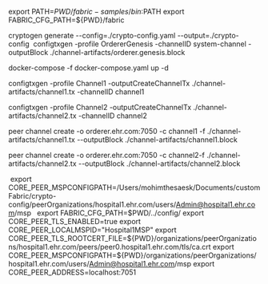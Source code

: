


export PATH=${PWD}/fabric-samples/bin:$PATH
export FABRIC_CFG_PATH=${PWD}/fabric 

cryptogen generate --config=./crypto-config.yaml --output=./crypto-config  configtxgen -profile OrdererGenesis -channelID system-channel -outputBlock ./channel-artifacts/orderer.genesis.block


docker-compose -f docker-compose.yaml up -d

configtxgen -profile Channel1 -outputCreateChannelTx ./channel-artifacts/channel1.tx -channelID channel1    

configtxgen -profile Channel2 -outputCreateChannelTx ./channel-artifacts/channel2.tx -channelID channel2                    


peer channel create -o orderer.ehr.com:7050 -c channel1 -f ./channel-artifacts/channel1.tx --outputBlock ./channel-artifacts/channel1.block

peer channel create -o orderer.ehr.com:7050 -c channel2-f ./channel-artifacts/channel2.tx --outputBlock ./channel-artifacts/channel2.block

 export CORE_PEER_MSPCONFIGPATH=/Users/mohimthesaesk/Documents/customFabric/crypto-config/peerOrganizations/hospital1.ehr.com/users/Admin@hospital1.ehr.com/msp
 
export FABRIC_CFG_PATH=$PWD/../config/
export CORE_PEER_TLS_ENABLED=true
export CORE_PEER_LOCALMSPID="Hospital1MSP"
export CORE_PEER_TLS_ROOTCERT_FILE=${PWD}/organizations/peerOrganizations/hospital1.ehr.com/peers/peer0.hospital1.ehr.com/tls/ca.crt 
export CORE_PEER_MSPCONFIGPATH=${PWD}/organizations/peerOrganizations/hospital1.ehr.com/users/Admin@hospital1.ehr.com/msp
export CORE_PEER_ADDRESS=localhost:7051
